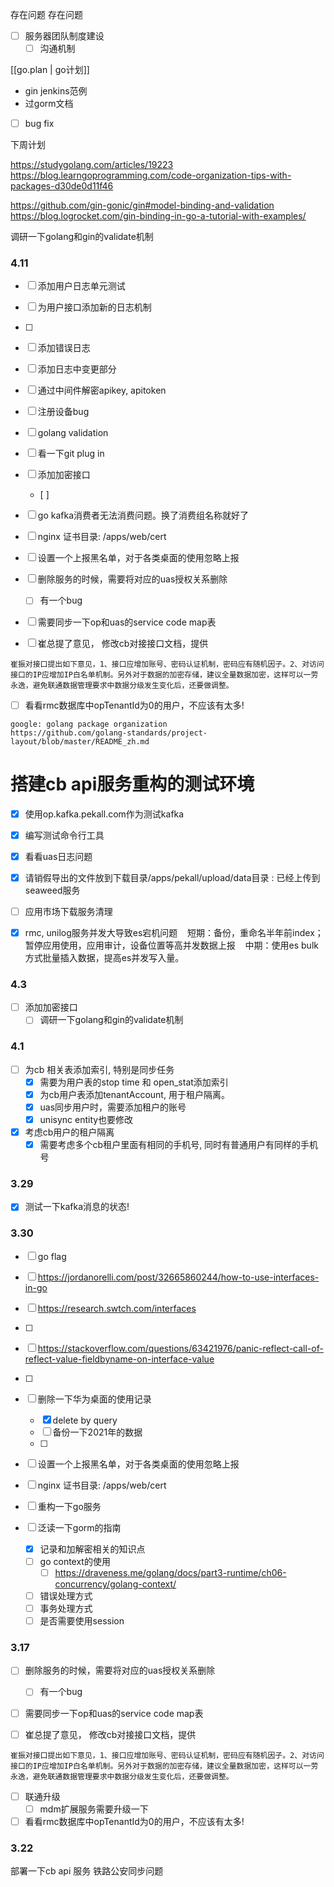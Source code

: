 存在问题
存在问题

- [ ] 服务器团队制度建设
    - [ ] 沟通机制

[[go.plan | go计划]]

- gin jenkins范例
- 过gorm文档
- [ ] bug fix

下周计划

https://studygolang.com/articles/19223
https://blog.learngoprogramming.com/code-organization-tips-with-packages-d30de0d11f46

https://github.com/gin-gonic/gin#model-binding-and-validation
https://blog.logrocket.com/gin-binding-in-go-a-tutorial-with-examples/

调研一下golang和gin的validate机制

### 4.11
- [ ] 添加用户日志单元测试
- [ ] 为用户接口添加新的日志机制
- [ ] 
- [ ] 添加错误日志
- [ ] 添加日志中变更部分
- [ ] 通过中间件解密apikey, apitoken
- [ ] 注册设备bug

- [ ] golang validation


- [ ] 看一下git plug in

- [ ] 添加加密接口
	- [ ] 
- [ ] go kafka消费者无法消费问题。换了消费组名称就好了
- [ ] nginx 证书目录: /apps/web/cert
- [ ] 设置一个上报黑名单，对于各类桌面的使用忽略上报
- [ ] 删除服务的时候，需要将对应的uas授权关系删除
	- [ ] 有一个bug
- [ ] 需要同步一下op和uas的service code map表

- [ ] 崔总提了意见， 修改cb对接接口文档，提供
```
崔振对接口提出如下意见，1、接口应增加账号、密码认证机制，密码应有随机因子。2、对访问接口的IP应增加IP白名单机制。另外对于数据的加密存储，建议全量数据加密，这样可以一劳永逸，避免联通数据管理要求中数据分级发生变化后，还要做调整。
```

- [ ] 看看rmc数据库中opTenantId为0的用户，不应该有太多!

```
google: golang package organization
https://github.com/golang-standards/project-layout/blob/master/README_zh.md
```


# 搭建cb api服务重构的测试环境
- [x] 使用op.kafka.pekall.com作为测试kafka
- [x] 编写测试命令行工具

- [x] 看看uas日志问题
- [x] 请销假导出的文件放到下载目录/apps/pekall/upload/data目录 : 已经上传到seaweed服务
- [ ] 应用市场下载服务清理
- [x] rmc, unilog服务并发大导致es宕机问题
   短期：备份，重命名半年前index；暂停应用使用，应用审计，设备位置等高并发数据上报
   中期：使用es bulk方式批量插入数据，提高es并发写入量。

### 4.3
- [ ] 添加加密接口
	- [ ] 调研一下golang和gin的validate机制

### 4.1
- [ ] 为cb 相关表添加索引, 特别是同步任务
	- [x] 需要为用户表的stop time 和 open_stat添加索引
	- [x] 为cb用户表添加tenantAccount, 用于租户隔离。
	- [x] uas同步用户时，需要添加租户的账号
	- [x] unisync entity也要修改

- [x] 考虑cb用户的租户隔离
	- [x] 需要考虑多个cb租户里面有相同的手机号, 同时有普通用户有同样的手机号

### 3.29
- [x] 测试一下kafka消息的状态!

### 3.30
- [ ]  go flag
- [ ] https://jordanorelli.com/post/32665860244/how-to-use-interfaces-in-go
- [ ] https://research.swtch.com/interfaces
- [ ] 
- [ ] https://stackoverflow.com/questions/63421976/panic-reflect-call-of-reflect-value-fieldbyname-on-interface-value
- [ ] 
- [ ] 删除一下华为桌面的使用记录
	- [x] delete by query
	- [ ] 备份一下2021年的数据
	- [ ] 
- [ ] 设置一个上报黑名单，对于各类桌面的使用忽略上报

- [ ] nginx 证书目录: /apps/web/cert

- [ ] 重构一下go服务

- [ ] 泛读一下gorm的指南
	- [x] 记录和加解密相关的知识点
	- [ ] go context的使用
		- [ ] https://draveness.me/golang/docs/part3-runtime/ch06-concurrency/golang-context/
	- [ ] 错误处理方式
	- [ ] 事务处理方式
	- [ ] 是否需要使用session

### 3.17
- [ ] 删除服务的时候，需要将对应的uas授权关系删除
	- [ ] 有一个bug
- [ ] 需要同步一下op和uas的service code map表

- [ ] 崔总提了意见， 修改cb对接接口文档，提供
```
崔振对接口提出如下意见，1、接口应增加账号、密码认证机制，密码应有随机因子。2、对访问接口的IP应增加IP白名单机制。另外对于数据的加密存储，建议全量数据加密，这样可以一劳永逸，避免联通数据管理要求中数据分级发生变化后，还要做调整。
```

- [ ] 联通升级
	- [ ] mdm扩展服务需要升级一下

- [ ] 看看rmc数据库中opTenantId为0的用户，不应该有太多!

### 3.22
部署一下cb api 服务
铁路公安同步问题

